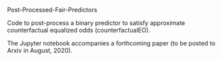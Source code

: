 Post-Processed-Fair-Predictors

Code to post-process a binary predictor to satisfy approximate counterfactual equalized odds (counterfactualEO).

The Jupyter notebook accompanies a forthcoming paper (to be posted to Arxiv in August, 2020).